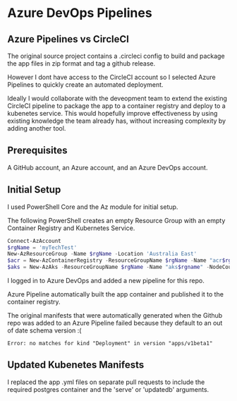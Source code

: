 # Azure DevOps Pipelines

## Azure Pipelines vs CircleCI 

The original source project contains a .circleci config to build and package the app files in zip format and tag a github release.

However I dont have access to the CircleCI account so I selected Azure Pipelines to quickly create an automated deployment. 

Ideally I would collaborate with the deveopment team to extend the existing CircleCI pipeline to package the app to a container registry and deploy to a kubenetes service. This would hopefully improve effectiveness by using existing knowledge the team already has, without increasing complexity by adding another tool.

## Prerequisites

A GitHub account, an Azure account, and an Azure DevOps account.

## Initial Setup

I used PowerShell Core and the Az module for initial setup. 

The following PowerShell creates an empty Resource Group with an empty Container Registry and Kubernetes Service.

``` PowerShell
Connect-AzAccount
$rgName = 'myTechTest'
New-AzResourceGroup -Name $rgName -Location 'Australia East'
$acr = New-AzContainerRegistry -ResourceGroupName $rgName -Name "acr$rgName" -EnableAdminUser -Sku Basic
$aks = New-AzAks -ResourceGroupName $rgName -Name "aks$rgname" -NodeCount 1
```

I logged in to Azure DevOps and added a new pipeline for this repo. 

Azure Pipeline automatically built the app container and published it to the container registry.

The original manifests that were automatically generated when the Github repo was added to an Azure Pipeline failed because they default to an out of date schema version :(

```
Error: no matches for kind "Deployment" in version "apps/v1beta1"
```

## Updated Kubenetes Manifests

I replaced the app .yml files on separate pull requests to include the required postgres container and the 'serve' or 'updatedb' arguments.

